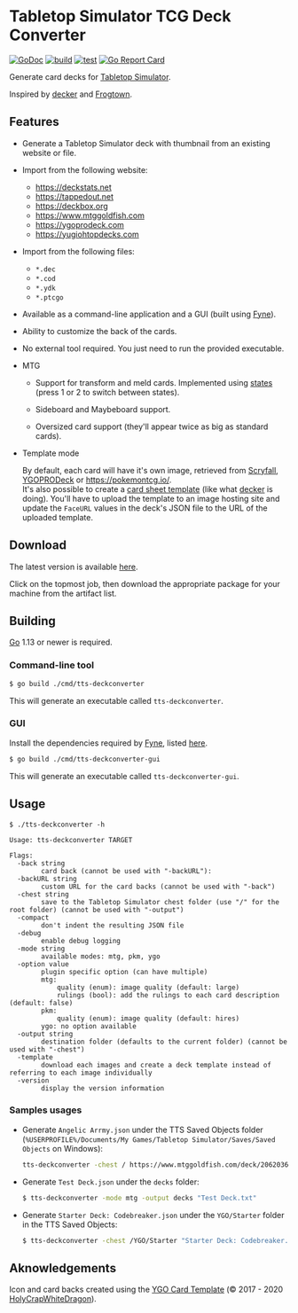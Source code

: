 # Tabletop Simulator TCG Deck Converter

[![GoDoc](https://godoc.org/github.com/jeandeaual/tts-deckconverter?status.svg)](https://godoc.org/github.com/jeandeaual/tts-deckconverter)
[![build](https://github.com/jeandeaual/tts-deckconverter/workflows/build/badge.svg)](https://github.com/jeandeaual/tts-deckconverter/actions?query=workflow%3Abuild)
[![test](https://github.com/jeandeaual/tts-deckconverter/workflows/test/badge.svg)](https://github.com/jeandeaual/tts-deckconverter/actions?query=workflow%3Atest)
[![Go Report Card](https://goreportcard.com/badge/github.com/jeandeaual/tts-deckbuilder)](https://goreportcard.com/report/github.com/jeandeaual/tts-deckbuilder)

Generate card decks for [Tabletop Simulator](https://www.tabletopsimulator.com/).

Inspired by [decker](https://github.com/Splizard/decker) and [Frogtown](https://www.frogtown.me/).

## Features

* Generate a Tabletop Simulator deck with thumbnail from an existing website or file.

* Import from the following website:

    * <https://deckstats.net>
    * <https://tappedout.net>
    * <https://deckbox.org>
    * <https://www.mtggoldfish.com>
    * <https://ygoprodeck.com>
    * <https://yugiohtopdecks.com>

* Import from the following files:

    * `*.dec`
    * `*.cod`
    * `*.ydk`
    * `*.ptcgo`

* Available as a command-line application and a GUI (built using [Fyne](https://fyne.io/)).

* Ability to customize the back of the cards.

* No external tool required. You just need to run the provided executable.

* MTG

    * Support for transform and meld cards. Implemented using [states](https://berserk-games.com/knowledgebase/creating-states/) (press 1 or 2 to switch between states).

    * Sideboard and Maybeboard support.

    * Oversized card support (they'll appear twice as big as standard cards).

* Template mode

    By default, each card will have it's own image, retrieved from [Scryfall](https://scryfall.com/), [YGOPRODeck](https://db.ygoprodeck.com/) or <https://pokemontcg.io/>. \
    It's also possible to create a [card sheet template](https://kb.tabletopsimulator.com/custom-content/custom-deck/) (like what [decker](https://github.com/Splizard/decker) is doing). You'll have to upload the template to an image hosting site and update the `FaceURL` values in the deck's JSON file to the URL of the uploaded template.

## Download

The latest version is available [here](https://github.com/jeandeaual/tts-deckconverter/actions?query=workflow%3Abuild).

Click on the topmost job, then download the appropriate package for your machine from the artifact list.

## Building

[Go](https://golang.org/doc/install) 1.13 or newer is required.

### Command-line tool

```sh
$ go build ./cmd/tts-deckconverter
```

This will generate an executable called `tts-deckconverter`.

### GUI

Install the dependencies required by [Fyne](https://fyne.io/), listed [here](https://fyne.io/develop/index#prerequisites).

```sh
$ go build ./cmd/tts-deckconverter-gui
```

This will generate an executable called `tts-deckconverter-gui`.

## Usage

```
$ ./tts-deckconverter -h

Usage: tts-deckconverter TARGET

Flags:
  -back string
    	card back (cannot be used with "-backURL"):
  -backURL string
    	custom URL for the card backs (cannot be used with "-back")
  -chest string
    	save to the Tabletop Simulator chest folder (use "/" for the root folder) (cannot be used with "-output")
  -compact
    	don't indent the resulting JSON file
  -debug
    	enable debug logging
  -mode string
    	available modes: mtg, pkm, ygo
  -option value
    	plugin specific option (can have multiple)
    	mtg:
    		quality (enum): image quality (default: large)
    		rulings (bool): add the rulings to each card description (default: false)
    	pkm:
    		quality (enum): image quality (default: hires)
    	ygo: no option available
  -output string
    	destination folder (defaults to the current folder) (cannot be used with "-chest")
  -template
    	download each images and create a deck template instead of referring to each image individually
  -version
    	display the version information
```

### Samples usages

* Generate `Angelic Arrmy.json` under the TTS Saved Objects folder (`%USERPROFILE%/Documents/My Games/Tabletop Simulator/Saves/Saved Objects` on Windows):

    ```sh
    tts-deckconverter -chest / https://www.mtggoldfish.com/deck/2062036#paper
    ```

* Generate `Test Deck.json` under the `decks` folder:

    ```sh
    $ tts-deckconverter -mode mtg -output decks "Test Deck.txt"
    ```

* Generate `Starter Deck: Codebreaker.json` under the `YGO/Starter` folder in the TTS Saved Objects:

    ```sh
    $ tts-deckconverter -chest /YGO/Starter "Starter Deck: Codebreaker.ydk"
    ```

## Aknowledgements

Icon and card backs created using the [YGO Card Template](https://www.deviantart.com/holycrapwhitedragon/art/Yu-Gi-Oh-Back-Card-Template-695173962) (© 2017 - 2020 [HolyCrapWhiteDragon](https://www.deviantart.com/holycrapwhitedragon)).
